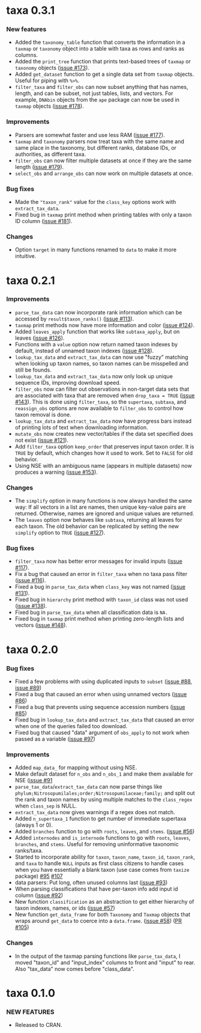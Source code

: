 taxa 0.3.1
==========

### New features

* Added the `taxonomy_table` function that converts the information in a `taxmap` or `taxonomy` object into a table with taxa as rows and ranks as columns.
* Added the `print_tree` function that prints text-based trees of `taxmap` or `taxonomy` objects ([issue #173](https://github.com/ropensci/taxa/issues/173)).
* Added `get_dataset` function to get a single data set from `taxmap` objects. Useful for piping with `%>%`.
* `filter_taxa` and `filter_obs` can now subset anything that has names, length, and can be subset, not just tables, lists, and vectors. For example, `DNAbin` objects from the `ape` package can now be used in `taxmap` objects ([issue #178](https://github.com/ropensci/taxa/issues/178)).

### Improvements

* Parsers are somewhat faster and use less RAM ([issue #177](https://github.com/ropensci/taxa/issues/177)).
* `taxmap` and `taxonomy` parsers now treat taxa with the same name and same place in the taxonomy, but different ranks, database IDs, or authorities, as different taxa.
* `filter_obs` can now filter multiple datasets at once if they are the same length ([issue #179](https://github.com/ropensci/taxa/issues/179)).
* `select_obs` and `arrange_obs` can now work on multiple datasets at once.

### Bug fixes

* Made the `"taxon_rank"` value for the `class_key` options work with `extract_tax_data`. 
* Fixed bug in `taxmap` print method when printing tables with only a taxon ID column ([issue #181](https://github.com/ropensci/taxa/issues/181)).

### Changes

* Option `target` in many functions renamed to `data` to make it more intuitive. 

taxa 0.2.1
==========

### Improvements

* `parse_tax_data` can now incorporate rank information which can be accessed by `result$taxon_ranks()` ([issue #113](https://github.com/ropensci/taxa/issues/113)).
* `taxmap` print methods now have more information and color ([issue #124](https://github.com/ropensci/taxa/issues/124)).
* Added `leaves_apply` function that works like `subtaxa_apply`, but on leaves ([issue #126](https://github.com/ropensci/taxa/issues/126)).
* Functions with a `value` option now return named taxon indexes by default, instead of unnamed taxon indexes ([issue #128](https://github.com/ropensci/taxa/issues/128)).
* `lookup_tax_data` and `extract_tax_data` can now use "fuzzy" matching when looking up taxon names, so taxon names can be misspelled and still be founds.
* `lookup_tax_data` and `extract_tax_data` now only look up unique sequence IDs, improving download speed.
* `filter_obs` now can filter out observations in non-target data sets that are associated with taxa that are removed when `drop_taxa = TRUE` ([issue #143](https://github.com/ropensci/taxa/issues/143)). This is done using `filter_taxa`, so the `supertaxa`, `subtaxa`, and `reassign_obs` options are now available to `filter_obs` to control how taxon removal is done.
* `lookup_tax_data` and `extract_tax_data` now have progress bars instead of printing lots of text when downloading information.
* `mutate_obs` now creates new vector/tables if the data set specified does not exist ([issue #121](https://github.com/ropensci/taxa/issues/124)).
* Add `filter_taxa` option `keep_order` that preserves input taxon order. It is `TRUE` by default, which changes how it used to work. Set to `FALSE` for old behavior.
* Using NSE with an ambiguous name (appears in multiple datasets) now produces a warning ([issue #153](https://github.com/ropensci/taxa/issues/153)).

### Changes

* The `simplify` option in many functions is now always handled the same way: If all vectors in a list are names, then unique key-value pairs are returned. Otherwise, names are ignored and unique values are returned.
* The `leaves` option now behaves like `subtaxa`, returning all leaves for each taxon. The old behavior can be replicated by setting the new `simplify` option to `TRUE` ([issue #127](https://github.com/ropensci/taxa/issues/127)).

### Bug fixes

* `filter_taxa` now has better error messages for invalid inputs ([issue #117](https://github.com/ropensci/taxa/issues/117)).
* Fix a bug that caused an error in `filter_taxa` when no taxa pass filter ([issue #116](https://github.com/ropensci/taxa/issues/116)).
* Fixed a bug in `parse_tax_data` when `class_key` was not named ([issue #131](https://github.com/ropensci/taxa/issues/131)).
* Fixed bug in `hierarchy` print method with `taxon_id` class was not used ([issue #138](https://github.com/ropensci/taxa/issues/138)).
* Fixed bug in `parse_tax_data` when all classification data is `NA.`
* Fixed bug in `taxmap` print method when printing zero-length lists and vectors ([issue #148](https://github.com/ropensci/taxa/issues/148)).

taxa 0.2.0
==========

### Bug fixes

* Fixed a few problems with using duplicated inputs to `subset` ([issue #88](https://github.com/ropensci/taxa/issues/85), [issue #89](https://github.com/ropensci/taxa/issues/85))
* Fixed a bug that caused an error when using unnamed vectors ([issue #86](https://github.com/ropensci/taxa/issues/86))
* Fixed a bug that prevents using sequence accession numbers ([issue #85](https://github.com/ropensci/taxa/issues/85))
* Fixed bug in `lookup_tax_data` and `extract_tax_data` that caused an error when one of the queries failed too download.
* Fixed bug that caused "data" argument of `obs_apply` to not work when passed as a variable ([issue #97](https://github.com/ropensci/taxa/issues/97))

### Improvements

* Added `map_data_` for mapping without using NSE.
* Make default dataset for `n_obs` and `n_obs_1` and make them available for NSE ([issue #91](https://github.com/ropensci/taxa/issues/91)
* `parse_tax_data`/`extract_tax_data` can now parse things like `phylum;Nitrosopumilales;order;Nitrosopumilaceae;family;` and split out the rank and taxon names by using multiple matches to the `class_regex` when `class_sep` is NULL. 
* `extract_tax_data` now gives warnings if a regex does not match.
* Added `n_supertaxa_1` function to get number of immediate supertaxa (always 1 or 0).
* Added `branches` function to go with `roots`, `leaves`, and `stems`. ([issue #56](https://github.com/ropensci/taxa/issues/56))
* Added `internodes` and `is_internode` functions to go with `roots`, `leaves`, `branches`, and `stems`. Useful for removing uninformative taxonomic ranks/taxa.
* Started to incorporate ability for `taxon`, `taxon_name`, `taxon_id`, `taxon_rank`, and `taxa` to handle `NULL` inputs as first class citizens to handle cases when you have essentially a blank taxon (use case comes from `taxize` package) [#95](https://github.com/ropensci/taxa/issues/95) [#107](https://github.com/ropensci/taxa/issues/107)
* data parsers: Put long, often unused columns last ([issue #93](https://github.com/ropensci/taxa/issues/93))
* When parsing classifications that have per-taxon info add input id column ([issue #92](https://github.com/ropensci/taxa/issues/92))
* New function `classification` as an abstraction to get either hierarchy of taxon indexes, names, or ids ([issue #57](https://github.com/ropensci/taxa/issues/57))
* New function `get_data_frame` for both `Taxonomy` and `Taxmap` objects that wraps around `get_data` to coerce into a `data.frame`. ([issue #58](https://github.com/ropensci/taxa/issues/58)) ([PR #105](https://github.com/ropensci/taxa/issues/105))

### Changes

* In the output of the taxmap parsing functions like `parse_tax_data`, I moved "taxon_id" and "input_index" columns to front and "input" to rear. Also "tax_data" now comes before "class_data".

taxa 0.1.0
==========

### NEW FEATURES

* Released to CRAN.
